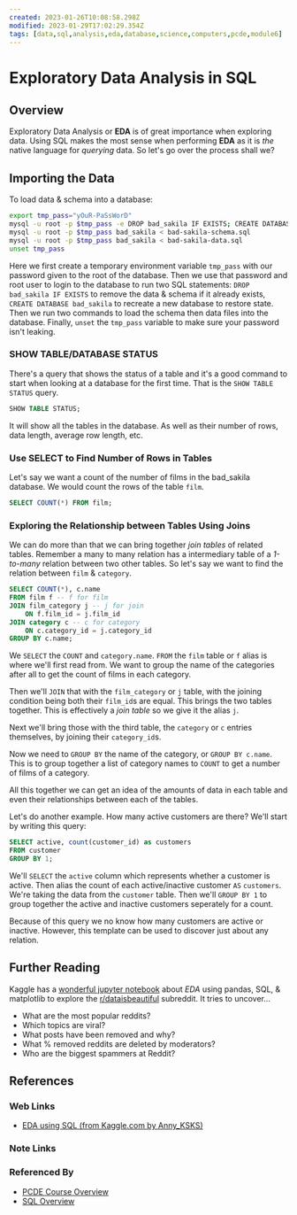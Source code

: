```yaml
---
created: 2023-01-26T10:08:58.298Z
modified: 2023-01-29T17:02:29.354Z
tags: [data,sql,analysis,eda,database,science,computers,pcde,module6]
---
```

# Exploratory Data Analysis in SQL

## Overview

Exploratory Data Analysis or **EDA** is of great importance when exploring data.
Using SQL makes the most sense when performing **EDA** as
it is *the* native language for *querying* data.
So let's go over the process shall we?

## Importing the Data

To load data & schema into a database:

```sh
export tmp_pass="yOuR-PaSsWorD"
mysql -u root -p $tmp_pass -e DROP bad_sakila IF EXISTS; CREATE DATABASE bad_sakila
mysql -u root -p $tmp_pass bad_sakila < bad-sakila-schema.sql
mysql -u root -p $tmp_pass bad_sakila < bad-sakila-data.sql
unset tmp_pass
```

Here we first create a temporary environment variable `tmp_pass` with
our password given to the root of the database.
Then we use that password and root user to login to
the database to run two SQL statements:
`DROP bad_sakila IF EXISTS` to remove the data & schema if it already exists,
`CREATE DATABASE bad_sakila` to recreate a new database to restore state.
Then we run two commands to load the schema then data files into the database.
Finally, `unset` the `tmp_pass` variable to
make sure your password isn't leaking.


### SHOW TABLE/DATABASE STATUS

There's a query that shows the status of a table and
it's a good command to start when looking at a database for the first time.
That is the `SHOW TABLE STATUS` query.

```sql
SHOW TABLE STATUS;
```

It will show all the tables in the database.
As well as their number of rows, data length, average row length, etc.

### Use SELECT to Find Number of Rows in Tables

Let's say we want a count of the number of films in the bad_sakila database.
We would count the rows of the table `film`.

```sql
SELECT COUNT(*) FROM film;
```

### Exploring the Relationship between Tables Using Joins 

We can do more than that we can bring together *join tables* of related tables.
Remember a many to many relation has a intermediary table of
a *1-to-many* relation between two other tables.
So let's say we want to find the relation between `film` & `category`.

```sql
SELECT COUNT(*), c.name
FROM film f -- f for film
JOIN film_category j -- j for join
    ON f.film_id = j.film_id
JOIN category c -- c for category
    ON c.category_id = j.category_id
GROUP BY c.name;
```

We `SELECT` the `COUNT` and `category.name`.
`FROM` the `film` table or `f` alias is where we'll first read from.
We want to group the name of the categories after all to
get the count of films in each category.

Then we'll `JOIN` that with the `film_category` or `j` table,
with the joining condition being both their `film_id`s are equal.
This brings the two tables together.
This is effectively a *join table* so we give it the alias `j`.

Next we'll bring those with the third table,
the `category` or `c` entries themselves,
by joining their `category_id`s.

Now we need to `GROUP BY` the name of the category,
or `GROUP BY c.name`.
This is to group together a list of category names to
`COUNT` to get a number of films of a category.

All this together we can get an idea of the amounts of data in each table and
even their relationships between each of the tables.

Let's do another example.
How many active customers are there?
We'll start by writing this query:

```sql
SELECT active, count(customer_id) as customers
FROM customer
GROUP BY 1;
```

We'll `SELECT` the `active` column which
represents whether a customer is active.
Then alias the count of each active/inactive customer `AS` `customers`.
We're taking the data from the `customer` table.
Then we'll `GROUP BY 1` to group together
the active and inactive customers seperately for a count.

Because of this query we no know how many customers are active or inactive.
However, this template can be used to discover just about any relation.

## Further Reading

Kaggle has a [wonderful jupyter notebook][eda-sql-kaggle] about
*EDA* using pandas, SQL, & matplotlib to explore the
[r/dataisbeautiful](https://www.reddit.com/r/dataisbeautiful/)
subreddit.
It tries to uncover...

* What are the most popular reddits?
* Which topics are viral?
* What posts have been removed and why?
* What % removed reddits are deleted by moderators?
* Who are the biggest spammers at Reddit?

## References

### Web Links

* [EDA using SQL (from Kaggle.com by Anny_KSKS)][eda-sql-kaggle]

<!-- Hidden References -->
[eda-sql-kaggle]: https://www.kaggle.com/code/olgaberezovsky/eda-using-sql/notebook "EDA using SQL (from Kaggle.com by Anny_KSKS)"

### Note Links

<!-- Hidden References -->

### Referenced By

* [PCDE Course Overview][pcde-overview-zk]
* [SQL Overview][sql-zk]

<!-- Hidden References -->
[pcde-overview-zk]: ./pcde-course-overview.md "PCDE Course Overview"
[sql-zk]: ./sql.md "SQL Overview"
